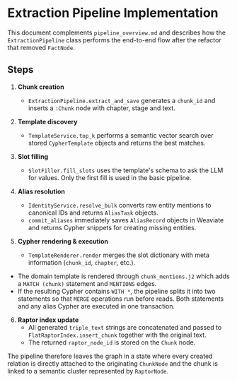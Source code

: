 # Extraction Pipeline Implementation

This document complements `pipeline_overview.md` and describes how the
`ExtractionPipeline` class performs the end-to-end flow after the
refactor that removed `FactNode`.

## Steps

1. **Chunk creation**
   - `ExtractionPipeline.extract_and_save` generates a `chunk_id` and
     inserts a `:Chunk` node with chapter, stage and text.

2. **Template discovery**
   - `TemplateService.top_k` performs a semantic vector search over
     stored `CypherTemplate` objects and returns the best matches.

3. **Slot filling**
   - `SlotFiller.fill_slots` uses the template's schema to ask the LLM
     for values. Only the first fill is used in the basic pipeline.

4. **Alias resolution**
   - `IdentityService.resolve_bulk` converts raw entity mentions to
     canonical IDs and returns `AliasTask` objects.
   - `commit_aliases` immediately saves `AliasRecord` objects in
     Weaviate and returns Cypher snippets for creating missing entities.

5. **Cypher rendering & execution**
   - `TemplateRenderer.render` merges the slot dictionary with meta
     information (`chunk_id`, `chapter`, etc.).
  - The domain template is rendered through `chunk_mentions.j2` which adds a
    `MATCH (chunk)` statement and `MENTIONS` edges.
  - If the resulting Cypher contains ``WITH *``, the pipeline splits it into two
    statements so that `MERGE` operations run before reads. Both statements and
    any alias Cypher are executed in one transaction.

6. **Raptor index update**
   - All generated `triple_text` strings are concatenated and passed to
     `FlatRaptorIndex.insert_chunk` together with the original text.
   - The returned `raptor_node_id` is stored on the `Chunk` node.

The pipeline therefore leaves the graph in a state where every created
relation is directly attached to the originating `ChunkNode` and the
chunk is linked to a semantic cluster represented by `RaptorNode`.
